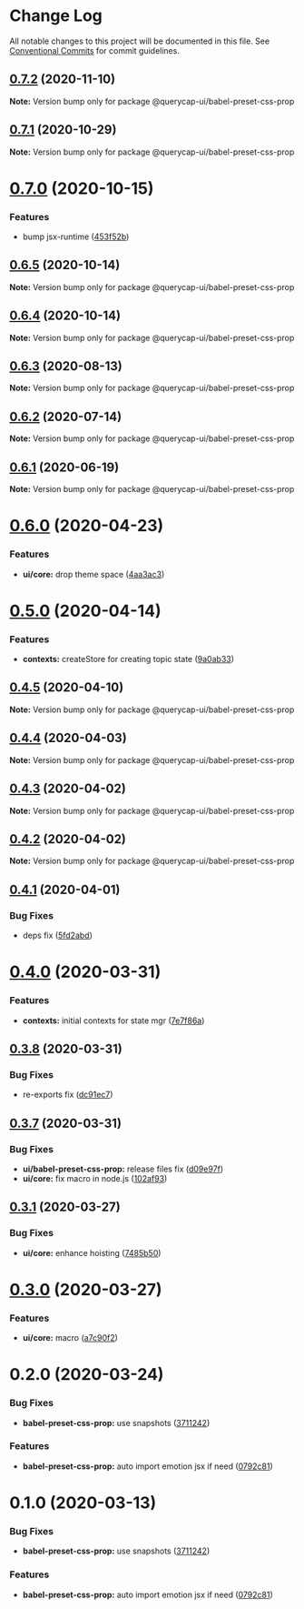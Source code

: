 # Change Log

All notable changes to this project will be documented in this file.
See [Conventional Commits](https://conventionalcommits.org) for commit guidelines.

## [0.7.2](https://github.com/querycap/webappkit/compare/@querycap-ui/babel-preset-css-prop@0.7.1...@querycap-ui/babel-preset-css-prop@0.7.2) (2020-11-10)

**Note:** Version bump only for package @querycap-ui/babel-preset-css-prop





## [0.7.1](https://github.com/querycap/webappkit/compare/@querycap-ui/babel-preset-css-prop@0.7.0...@querycap-ui/babel-preset-css-prop@0.7.1) (2020-10-29)

**Note:** Version bump only for package @querycap-ui/babel-preset-css-prop

# [0.7.0](https://github.com/querycap/webappkit/compare/@querycap-ui/babel-preset-css-prop@0.6.5...@querycap-ui/babel-preset-css-prop@0.7.0) (2020-10-15)

### Features

- bump jsx-runtime ([453f52b](https://github.com/querycap/webappkit/commit/453f52b4a7b0e0f987de76da08c9bbb4d39802f8))

## [0.6.5](https://github.com/querycap/webappkit/compare/@querycap-ui/babel-preset-css-prop@0.6.4...@querycap-ui/babel-preset-css-prop@0.6.5) (2020-10-14)

**Note:** Version bump only for package @querycap-ui/babel-preset-css-prop

## [0.6.4](https://github.com/querycap/webappkit/compare/@querycap-ui/babel-preset-css-prop@0.6.3...@querycap-ui/babel-preset-css-prop@0.6.4) (2020-10-14)

**Note:** Version bump only for package @querycap-ui/babel-preset-css-prop

## [0.6.3](https://github.com/querycap/webappkit/compare/@querycap-ui/babel-preset-css-prop@0.6.1...@querycap-ui/babel-preset-css-prop@0.6.3) (2020-08-13)

**Note:** Version bump only for package @querycap-ui/babel-preset-css-prop

## [0.6.2](https://github.com/querycap/webappkit/compare/@querycap-ui/babel-preset-css-prop@0.6.1...@querycap-ui/babel-preset-css-prop@0.6.2) (2020-07-14)

**Note:** Version bump only for package @querycap-ui/babel-preset-css-prop

## [0.6.1](https://github.com/querycap/webappkit/compare/@querycap-ui/babel-preset-css-prop@0.6.0...@querycap-ui/babel-preset-css-prop@0.6.1) (2020-06-19)

**Note:** Version bump only for package @querycap-ui/babel-preset-css-prop

# [0.6.0](https://github.com/querycap/webappkit/compare/@querycap-ui/babel-preset-css-prop@0.5.0...@querycap-ui/babel-preset-css-prop@0.6.0) (2020-04-23)

### Features

- **ui/core:** drop theme space ([4aa3ac3](https://github.com/querycap/webappkit/commit/4aa3ac38d3dadcb124b83ac0d8e101213f14058a))

# [0.5.0](https://github.com/querycap/webappkit/compare/@querycap-ui/babel-preset-css-prop@0.4.5...@querycap-ui/babel-preset-css-prop@0.5.0) (2020-04-14)

### Features

- **contexts:** createStore for creating topic state ([9a0ab33](https://github.com/querycap/webappkit/commit/9a0ab33376725c94b4a0b813f0ed44dfc3abd9bc))

## [0.4.5](https://github.com/querycap/webappkit/compare/@querycap-ui/babel-preset-css-prop@0.4.4...@querycap-ui/babel-preset-css-prop@0.4.5) (2020-04-10)

**Note:** Version bump only for package @querycap-ui/babel-preset-css-prop

## [0.4.4](https://github.com/querycap/webappkit/compare/@querycap-ui/babel-preset-css-prop@0.4.3...@querycap-ui/babel-preset-css-prop@0.4.4) (2020-04-03)

**Note:** Version bump only for package @querycap-ui/babel-preset-css-prop

## [0.4.3](https://github.com/querycap/webappkit/compare/@querycap-ui/babel-preset-css-prop@0.4.2...@querycap-ui/babel-preset-css-prop@0.4.3) (2020-04-02)

**Note:** Version bump only for package @querycap-ui/babel-preset-css-prop

## [0.4.2](https://github.com/querycap/webappkit/compare/@querycap-ui/babel-preset-css-prop@0.4.1...@querycap-ui/babel-preset-css-prop@0.4.2) (2020-04-02)

**Note:** Version bump only for package @querycap-ui/babel-preset-css-prop

## [0.4.1](https://github.com/querycap/webappkit/compare/@querycap-ui/babel-preset-css-prop@0.4.0...@querycap-ui/babel-preset-css-prop@0.4.1) (2020-04-01)

### Bug Fixes

- deps fix ([5fd2abd](https://github.com/querycap/webappkit/commit/5fd2abd84d2482c5c9aa356655fb85483690926f))

# [0.4.0](https://github.com/querycap/webappkit/compare/@querycap-ui/babel-preset-css-prop@0.3.8...@querycap-ui/babel-preset-css-prop@0.4.0) (2020-03-31)

### Features

- **contexts:** initial contexts for state mgr ([7e7f86a](https://github.com/querycap/webappkit/commit/7e7f86a7ec61375cb8f3d618468d0772305c9a48))

## [0.3.8](https://github.com/querycap/webappkit/compare/@querycap-ui/babel-preset-css-prop@0.3.7...@querycap-ui/babel-preset-css-prop@0.3.8) (2020-03-31)

### Bug Fixes

- re-exports fix ([dc91ec7](https://github.com/querycap/webappkit/commit/dc91ec7983130355667eca8ce24c6dc5b0c4619e))

## [0.3.7](https://github.com/querycap/webappkit/compare/@querycap-ui/babel-preset-css-prop@0.3.1...@querycap-ui/babel-preset-css-prop@0.3.7) (2020-03-31)

### Bug Fixes

- **ui/babel-preset-css-prop:** release files fix ([d09e97f](https://github.com/querycap/webappkit/commit/d09e97f8a38a95c56625bd57016ebefb716179fb))
- **ui/core:** fix macro in node.js ([102af93](https://github.com/querycap/webappkit/commit/102af9372adae55c61f45221c1096658147f7e22))

## [0.3.1](https://github.com/querycap/webappkit/compare/@querycap-ui/babel-preset-css-prop@0.3.0...@querycap-ui/babel-preset-css-prop@0.3.1) (2020-03-27)

### Bug Fixes

- **ui/core:** enhance hoisting ([7485b50](https://github.com/querycap/webappkit/commit/7485b50fa8c475cf9150bd3fcc7a0647d4968bc9))

# [0.3.0](https://github.com/querycap/webappkit/compare/@querycap-ui/babel-preset-css-prop@0.2.0...@querycap-ui/babel-preset-css-prop@0.3.0) (2020-03-27)

### Features

- **ui/core:** macro ([a7c90f2](https://github.com/querycap/webappkit/commit/a7c90f266d6338b77ec1a803c75a391bf051017c))

# 0.2.0 (2020-03-24)

### Bug Fixes

- **babel-preset-css-prop:** use snapshots ([3711242](https://github.com/querycap/webappkit/commit/3711242a9620972d8465f11142738d2ab75c4802))

### Features

- **babel-preset-css-prop:** auto import emotion jsx if need ([0792c81](https://github.com/querycap/webappkit/commit/0792c813e3d2edbe5b9d657c1331408aa2889bbb))

# 0.1.0 (2020-03-13)

### Bug Fixes

- **babel-preset-css-prop:** use snapshots ([3711242](https://github.com/querycap/webappkit/commit/3711242a9620972d8465f11142738d2ab75c4802))

### Features

- **babel-preset-css-prop:** auto import emotion jsx if need ([0792c81](https://github.com/querycap/webappkit/commit/0792c813e3d2edbe5b9d657c1331408aa2889bbb))
